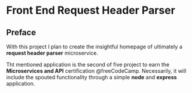 # Front End Request Header Parser

<!-- Link to the working pen right [here]() -->

## Preface

With this project I plan to create the insightful homepage of ultimately a **request header parser** microservice.

Tht mentioned application is the second of five project to earn the **Microservices and API** certification @freeCodeCamp. Necessarily, it will include the spouted functionality through a simple **node** and **express** application.
